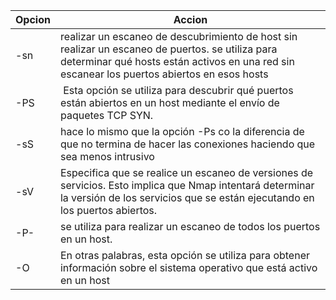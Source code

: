 | Opcion | Accion|
|---------|----|
|-sn | realizar un escaneo de descubrimiento de host sin realizar un escaneo de puertos. se utiliza para determinar qué hosts están activos en una red sin escanear los puertos abiertos en esos hosts  |
|-PS| Esta opción se utiliza para descubrir qué puertos están abiertos en un host mediante el envío de paquetes TCP SYN.|
|-sS| hace lo mismo que la opción -Ps co la diferencia de que no termina de hacer las conexiones haciendo que sea menos intrusivo|
|-sV|Especifica que se realice un escaneo de versiones de servicios. Esto implica que Nmap intentará determinar la versión de los servicios que se están ejecutando en los puertos abiertos.|
|-P-|se utiliza para realizar un escaneo de todos los puertos en un host.|
|-O|En otras palabras, esta opción se utiliza para obtener información sobre el sistema operativo que está activo en un host|


